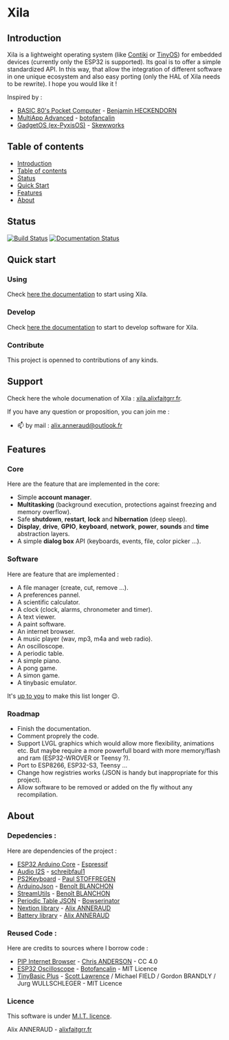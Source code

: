 # Xila

## Introduction

Xila is a lightweight operating system (like [Contiki](https://github.com/contiki-os/contiki "Contiki") or [TinyOS](https://github.com/tinyos/tinyos-main "TinyOS")) for embedded devices (currently only the ESP32 is supported). Its goal is to offer a simple standardized API. In this way, that allow the integration of different software in one unique ecosystem and also easy porting (only the HAL of Xila needs to be rewrite). I hope you would like it !

Inspired by :
- [BASIC 80's Pocket Computer](https://www.youtube.com/watch?v=Hjdj14C_jAI "BASIC 80's Pocket Computer") - [Benjamin HECKENDORN](https://www.benheck.com/ "Benjamin HECKENDORN")
- [MultiApp Advanced](https://github.com/botofancalin/M5Stack-MultiApp-Advanced "MultiApp Advanced") - [botofancalin](https://github.com/botofancalin "botofancalin")
- [GadgetOS (ex-PyxisOS)](https://www.skewworks.com/pyxis "GadgetOS (ex-PyxisOS)") - [Skewworks](https://www.skewworks.com "Skewworks")


## Table of contents

- [Introduction](#introduction)
- [Table of contents](#table-of-contents)
- [Status](#status)
- [Quick Start](#quick-start)
- [Features](#features)
- [About](#about)

## Status

[![Build Status](https://travis-ci.com/AlixANNERAUD/Xila.svg?branch=master)](https://travis-ci.com/AlixANNERAUD/Xila.svg?branch=master)     [![Documentation Status](https://readthedocs.org/projects/xila/badge/?version=latest)](https://xila.readthedocs.io/en/latest/?badge=latest)

## Quick start

### Using

Check [here the documentation](https://xila.alixfaitgrr.fr/en/latest/Get%20Started.html#start-to-use "Start to use") to start using Xila.

### Develop

Check [here the documentation](https://xila.alixfaitgrr.fr/en/latest/Get%20Started.html#start-to-developp "Start to develop") to start to develop software for Xila.

### Contribute

This project is openned to contributions of any kinds.

## Support

Check here the whole documenation of Xila : [xila.alixfaitgrr.fr](https://xila.alixfaitgrr.fr/).

If you have any question or proposition, you can join me :
- 📫 by mail : [alix.anneraud@outlook.fr](mailto:alix.anneraud@outlook.fr) 

## Features

### Core

Here are the feature that are implemented in the core:

- Simple **account manager**.
- **Multitasking** (background execution, protections against freezing and memory overflow).
- Safe **shutdown**, **restart**, **lock** and **hibernation** (deep sleep).
- **Display**, **drive**, **GPIO**, **keyboard**, **network**, **power**, **sounds** and **time** abstraction layers.
- A simple **dialog box** API (keyboards, events, file, color picker ...).

### Software

Here are feature that are implemented :

- A file manager (create, cut, remove ...).
- A preferences pannel.
- A scientific calculator.
- A clock (clock, alarms, chronometer and timer).
- A text viewer.
- A paint software.
- An internet browser.
- A music player (wav, mp3, m4a and web radio).
- An oscilloscope.
- A periodic table.
- A simple piano.
- A pong game.
- A simon game.
- A tinybasic emulator.

It's [up to you](#develop) to make this list longer 😉.

### Roadmap

- Finish the documentation.
- Comment proprely the code.
- Support LVGL graphics which would allow more flexibility, animations etc. But maybe require a more powerfull board with more memory/flash and ram (ESP32-WROVER or Teensy ?).
- Port to ESP8266, ESP32-S3, Teensy ...
- Change how registries works (JSON is handy but inappropriate for this project).
- Allow software to be removed or added on the fly without any recompilation.

## About

### Depedencies :

Here are dependencies of the project :

- [ESP32 Arduino Core](https://github.com/espressif/arduino-esp32 "ESP32 Arduino Core") - [Espressif](https://github.com/espressif/)
- [Audio I2S](https://github.com/schreibfaul1/ESP32-audioI2S "ESP32 Audio I2S") - [schreibfaul1](https://github.com/schreibfaul1)
- [PS2Keyboard](https://github.com/PaulStoffregen/PS2Keyboard "PS2Keyboard") - [Paul STOFFREGEN](https://github.com/PaulStoffregen/ "Paul STOFFREGEN")
- [ArduinoJson](https://github.com/bblanchon/ArduinoJson "ArduinoJson") - [Benoît BLANCHON](https://github.com/bblanchon/)
- [StreamUtils](https://github.com/bblanchon/ArduinoStreamUtils/ "StreamUtils") - [Benoît BLANCHON](https://github.com/bblanchon/)
- [Periodic Table JSON](https://github.com/Bowserinator/Periodic-Table-JSON "Periodic Table JSON") - [Bowserinator](https://github.com/Bowserinator/ "Bowserinator")
- [Nextion library](https://github.com/AlixANNERAUD/Nextion-Library "Nextion library") - [Alix ANNERAUD](https://github.com/AlixANNERAUD/ "Alix ANNERAUD")
- [Battery library](https://github.com/AlixANNERAUD/Battery-Library "Battery library") - [Alix ANNERAUD](https://github.com/AlixANNERAUD/ "Alix ANNERAUD")

### Reused Code :

Here are credits to sources where I borrow code :

- [PIP Internet Browser](https://github.com/zigwart/PIP-Arduino-Web-Browser "PIP Internet Browser") - [Chris ANDERSON](https://github.com/zigwart/ "Chris ANDERSON") - CC 4.0
- [ESP32 Oscilloscope](https://github.com/botofancalin/M5Stack-ESP32-Oscilloscope) - [Botofancalin](https://github.com/botofancalin/) - MIT Licence
- [TinyBasic Plus](https://github.com/BleuLlama/TinyBasicPlus "TinyBasic Plus") - [Scott Lawrence](https://github.com/BleuLlama "Scott Lawrence") / Michael FIELD / Gordon BRANDLY / Jurg WULLSCHLEGER - MIT Licence

### Licence

This software is under [M.I.T. licence](https://alix-anneraud.mit-license.org/ "M.I.T. licence").

Alix ANNERAUD - [alixfaitgrr.fr](https://alixfaitgrr.fr "alixfaitgrr.fr")